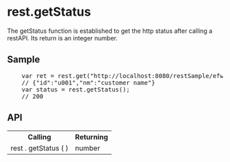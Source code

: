 <H1>rest.getStatus</H1>

The getStatus function is established to get the http status after calling a restAPI.
Its return is an integer number.
<h2>Sample</h2>
<pre>
	var ret = rest.get("http://localhost:8080/restSample/efwRestAPI/customer/u001");
	// {"id":"u001","nm":"customer name"}
	var status = rest.getStatus();
	// 200
</pre>

<h2>API</h2>

<table>
<tr><th>Calling</th><th>Returning</th></tr>
<tr><td>rest . getStatus ( )</td><td>number</td></tr>
</table>



